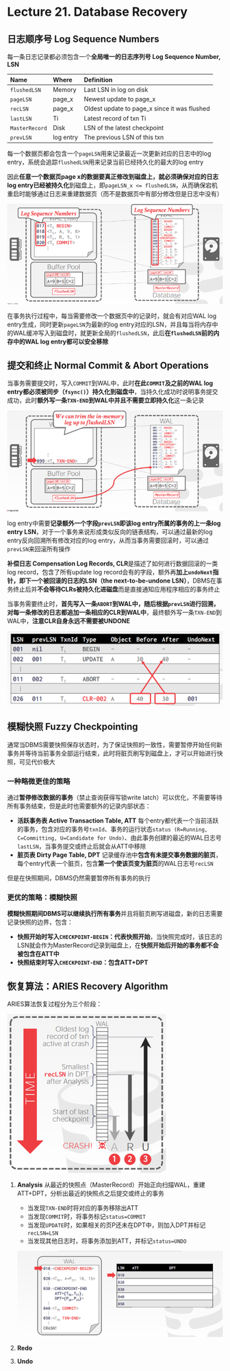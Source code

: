 # Lecture 21. Database Recovery

## 日志顺序号 Log Sequence Numbers

每一条日志记录都必须包含一个**全局唯一的日志序列号 Log Sequence Number, LSN**

|Name|Where|Definition|
|:-|:-|:-|
|`flushedLSN`|Memory|Last LSN in log on disk|
|`pageLSN`|page_x|Newest update to page_x|
|`recLSN`|page_x|Oldest update to page_x since it was flushed|
|`lastLSN`|Ti|Latest record of txn Ti|
|`MasterRecord`|Disk|LSN of the latest checkpoint|
|`prevLSN`|log entry|The previous LSN of this txn|

每一个数据页都会包含一个`pageLSN`用来记录最近一次更新对应的日志中的log entry，系统会追踪`flushedLSN`用来记录当前已经持久化的最大的log entry

因此**任意一个数据页page x的数据要真正修改到磁盘上，就必须确保对应的日志log entry已经被持久化**到磁盘上，即`pageLSN_x <= flushedLSN`，从而确保宕机重启时能够通过日志来重建数据页（而不是数据页中有部分修改但是日志中没有）

![21.1](images/21.1.png)

在事务执行过程中，每当需要修改一个数据页中的记录时，就会有对应WAL log entry生成，同时更新`pageLSN`为最新的log entry对应的LSN，并且每当将内存中的WAL缓冲写入到磁盘时，就更新全局的`flushedLSN`，此后**在`flushedLSN`前的内存中的WAL log entry都可以安全移除**

## 提交和终止 Normal Commit & Abort Operations

当事务需要提交时，写入`COMMIT`到WAL中，此时**在此`COMMIT`及之前的WAL log entry都必须被同步（`fsync()`）持久化到磁盘中**，当持久化成功时说明事务提交成功，此时**额外写一条`TXN-END`到WAL中并且不需要立即持久化**这一条记录

![21.2](images/21.2.png)

log entry中需要**记录额外一个字段`prevLSN`即该log entry所属的事务的上一条log entry LSN**，对于一个事务来说形成类似反向的链表结构，可以通过最新的log entry反向回溯所有修改对应的log entry，从而当事务需要回滚时，可以通过`prevLSN`来回滚所有操作

**补偿日志 Compensation Log Records, CLR**是描述了如何进行数据回滚的一类log record，包含了所有update log record会有的字段，额外再**加上`undoNext`指针，即下一个被回滚的日志的LSN（the next-to-be-undone LSN）**，DBMS在事务终止后并**不会等待CLRs被持久化进磁盘**而是直接通知应用程序相应的事务终止

当事务需要终止时，**首先写入一条`ABORT`到WAL中，随后根据`prevLSN`进行回溯，对每一条修改的日志都追加一条相应的CLR到WAL中**，最终额外写一条`TXN-END`到WAL中，**注意CLR自身永远不需要被UNDONE**

![21.3](images/21.3.png)

## 模糊快照 Fuzzy Checkpointing

通常当DBMS需要快照保存状态时，为了保证快照的一致性，需要暂停开始任何新事务并等待当前事务全部运行结束，此时将脏页刷写到磁盘上，才可以开始进行快照，可见代价极大

### 一种略微更佳的策略

通过**暂停修改数据的事务**（禁止查询获得写锁write latch）可以优化，不需要等待所有事务结束，但是此时也需要额外的记录内部状态：

- **活跃事务表 Active Transaction Table, ATT**
  每个entry都代表一个当前活跃的事务，包含对应的事务号`txnId`、事务的运行状态`status (R=Running, C=Committing, U=Candidate for Undo)`、由此事务创建的最近的WAL日志号`lastLSN`，当事务提交或终止后就会从ATT中移除
- **脏页表 Dirty Page Table, DPT**
  记录缓存池中**包含有未提交事务数据的脏页**，每个entry代表一个脏页，包含**第一个使该页变为脏页**的WAL日志号`recLSN`

但是在快照期间，DBMS仍然需要暂停所有事务的执行

### 更优的策略：模糊快照

**模糊快照期间DBMS可以继续执行所有事务**并且将脏页刷写进磁盘，新的日志需要记录快照的边界，包含：

- **快照开始时写入`CHECKPOINT-BEGIN`：代表快照开始**，当快照完成时，该日志的LSN就会作为MasterRecord记录到磁盘上，在**快照开始后开始的事务都不会被包含在ATT中**
- **快照结束时写入`CHECKPOINT-END`：包含ATT+DPT**

## 恢复算法：ARIES Recovery Algorithm

ARIES算法恢复过程分为三个阶段：

![21.4](images/21.4.png)

1. **Analysis**
   从最近的快照点（MasterRecord）开始正向扫描WAL，重建ATT+DPT，分析出最近的快照点之后提交或终止的事务
   - 当发现`TXN-END`时将对应的事务移除出ATT
   - 当发现`COMMIT`时，将事务标记`status=COMMIT`
   - 当发现`UPDATE`时，如果相关的页P还未在DPT中，则加入DPT并标记`recLSN=LSN`
   - 当发现其他日志时，将事务添加到ATT，并标记`status=UNDO`

   ![21.4](images/21.4.gif)

2. **Redo**
3. **Undo**
